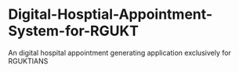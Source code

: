# Digital-Hosptial-Appointment-System-for-RGUKT
An digital hospital appointment generating application exclusively for RGUKTIANS 
